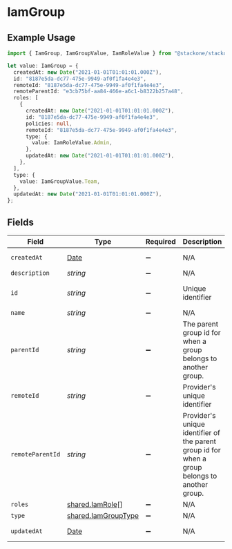 # IamGroup

## Example Usage

```typescript
import { IamGroup, IamGroupValue, IamRoleValue } from "@stackone/stackone-client-ts/sdk/models/shared";

let value: IamGroup = {
  createdAt: new Date("2021-01-01T01:01:01.000Z"),
  id: "8187e5da-dc77-475e-9949-af0f1fa4e4e3",
  remoteId: "8187e5da-dc77-475e-9949-af0f1fa4e4e3",
  remoteParentId: "e3cb75bf-aa84-466e-a6c1-b8322b257a48",
  roles: [
    {
      createdAt: new Date("2021-01-01T01:01:01.000Z"),
      id: "8187e5da-dc77-475e-9949-af0f1fa4e4e3",
      policies: null,
      remoteId: "8187e5da-dc77-475e-9949-af0f1fa4e4e3",
      type: {
        value: IamRoleValue.Admin,
      },
      updatedAt: new Date("2021-01-01T01:01:01.000Z"),
    },
  ],
  type: {
    value: IamGroupValue.Team,
  },
  updatedAt: new Date("2021-01-01T01:01:01.000Z"),
};
```

## Fields

| Field                                                                                          | Type                                                                                           | Required                                                                                       | Description                                                                                    | Example                                                                                        |
| ---------------------------------------------------------------------------------------------- | ---------------------------------------------------------------------------------------------- | ---------------------------------------------------------------------------------------------- | ---------------------------------------------------------------------------------------------- | ---------------------------------------------------------------------------------------------- |
| `createdAt`                                                                                    | [Date](https://developer.mozilla.org/en-US/docs/Web/JavaScript/Reference/Global_Objects/Date)  | :heavy_minus_sign:                                                                             | N/A                                                                                            | 2021-01-01T01:01:01.000Z                                                                       |
| `description`                                                                                  | *string*                                                                                       | :heavy_minus_sign:                                                                             | N/A                                                                                            |                                                                                                |
| `id`                                                                                           | *string*                                                                                       | :heavy_minus_sign:                                                                             | Unique identifier                                                                              | 8187e5da-dc77-475e-9949-af0f1fa4e4e3                                                           |
| `name`                                                                                         | *string*                                                                                       | :heavy_minus_sign:                                                                             | N/A                                                                                            |                                                                                                |
| `parentId`                                                                                     | *string*                                                                                       | :heavy_minus_sign:                                                                             | The parent group id for when a group belongs to another group.                                 |                                                                                                |
| `remoteId`                                                                                     | *string*                                                                                       | :heavy_minus_sign:                                                                             | Provider's unique identifier                                                                   | 8187e5da-dc77-475e-9949-af0f1fa4e4e3                                                           |
| `remoteParentId`                                                                               | *string*                                                                                       | :heavy_minus_sign:                                                                             | Provider's unique identifier of the parent group id for when a group belongs to another group. | e3cb75bf-aa84-466e-a6c1-b8322b257a48                                                           |
| `roles`                                                                                        | [shared.IamRole](../../../sdk/models/shared/iamrole.md)[]                                      | :heavy_minus_sign:                                                                             | N/A                                                                                            |                                                                                                |
| `type`                                                                                         | [shared.IamGroupType](../../../sdk/models/shared/iamgrouptype.md)                              | :heavy_minus_sign:                                                                             | N/A                                                                                            |                                                                                                |
| `updatedAt`                                                                                    | [Date](https://developer.mozilla.org/en-US/docs/Web/JavaScript/Reference/Global_Objects/Date)  | :heavy_minus_sign:                                                                             | N/A                                                                                            | 2021-01-01T01:01:01.000Z                                                                       |
